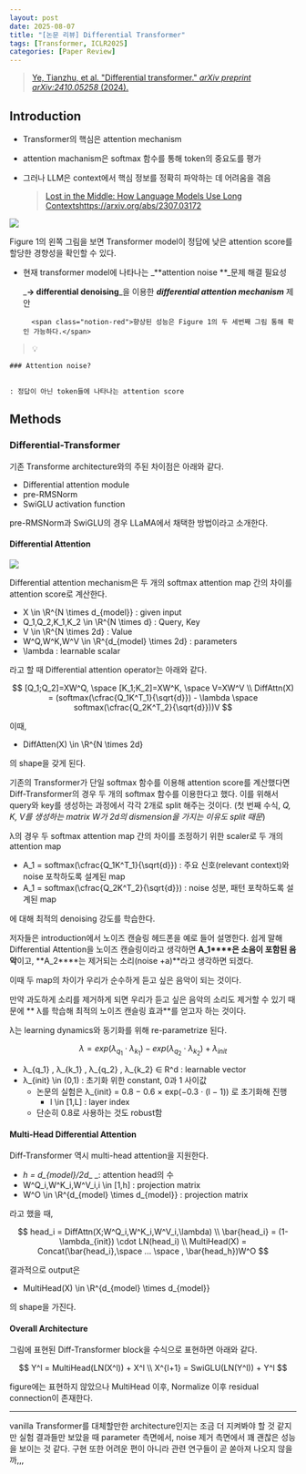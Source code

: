 ```yaml
---
layout: post
date: 2025-08-07
title: "[논문 리뷰] Differential Transformer"
tags: [Transformer, ICLR2025]
categories: [Paper Review]
---
```


> [Ye, Tianzhu, et al. "Differential transformer." ](https://arxiv.org/abs/2410.05258)[_arXiv preprint arXiv:2410.05258_](https://arxiv.org/abs/2410.05258)[ (2024).](https://arxiv.org/abs/2410.05258)



## Introduction

- Transformer의 핵심은 attention mechanism
- attention machanism은 softmax 함수를 통해 token의 중요도를 평가
- 그러나 LLM은 context에서 핵심 정보를 정확히 파악하는 데 어려움을 겪음

	> [Lost in the Middle: How Language Models Use Long Contextshttps://arxiv.org/abs/2307.03172](https://arxiv.org/abs/2307.03172)


![](https://prod-files-secure.s3.us-west-2.amazonaws.com/542b861c-36a8-4051-84e5-8804b6728dba/9083ea56-691a-4752-ae26-47f403431ac8/image.png?X-Amz-Algorithm=AWS4-HMAC-SHA256&X-Amz-Content-Sha256=UNSIGNED-PAYLOAD&X-Amz-Credential=ASIAZI2LB466VPFEPSCR%2F20250929%2Fus-west-2%2Fs3%2Faws4_request&X-Amz-Date=20250929T150052Z&X-Amz-Expires=3600&X-Amz-Security-Token=IQoJb3JpZ2luX2VjEE8aCXVzLXdlc3QtMiJHMEUCIQCyTFixxM5QOoz2zfD2Q1LR5rF1AMbiOUFqCcGNDqe5gQIgaOBdMO4hhKEbbn8Ha%2BKKEE25ul1FrUnf321Za%2B%2BBGwQqiAQI2P%2F%2F%2F%2F%2F%2F%2F%2F%2F%2FARAAGgw2Mzc0MjMxODM4MDUiDEHFkttrFik02jvSpyrcA%2FxcCT0DX%2FRoesoe7hFX34rdtTlG%2BWtcBhXji%2F90GJ7%2FQ0FuXCCxst8YyppfUoCupManYplf3kmKfSCkAWFADqxNgWP8mBlQYkSQ91pYt%2Bt%2BTtq0sBor1d8jBYXLZcowiBeb6h%2FStvpgEcsH9BQhVumAa%2FufIbFTdFjdM6nH3SdCcZ9CoNmREsd4xbsLfiGcKGMVJ%2BlJpnIErVRWzj7SU3Qf%2BqAWtO910yKUy3WnrHofb49LCHn%2BhhAEwi1v22Glns4vMGFN6%2B53UhrwPdqs92b3PO7yj%2FP9eGHspklUaH2mpKrX69pZ6OiiRvF8UrHVKwQAk1WhkJt2BajM6MJ%2Bh7J1lt%2BtUIdAESwTyWzcQg3zMsBnpYXD62JlOfKWZrIkkj1BuCBm%2F5%2F9GLHLzJRjVAuy05AQQo9qrb8SQMgtZIzKso2oPZjAKmIq9ilVDVl%2Bj25RYL1MZJ%2FenoD7rmaQPN7sVCHDgdBemGVydQ4e7%2BCuavkJ297Cm79EJlCh%2BHJ%2BurZnQkHd%2BMV9mbq5MydeVoMBWJlpdeqQlBq5187P2bYTHYPxS2gDrlEUiToxKs9n%2B3kB88Cc5JK5Y4GXt9rXHKz2i6tz1xn2jSpZzaSy8SgvOMxcm6k86OZIq%2BVxMImy6sYGOqUBDr%2FT6gR83tg0ORD8OlqKLqoaal7YfR8G19KQ3wzkD52UsyfJZ1ds61qQnofQReVq7bd20rIkV8bANPiMN0hJhQYlPsCzcb3PDl0r02ZVGZHHOhLcWAJ2u08uLPbnflVlOebCQDhOBSoeHgr2uwMaTM9BFu1YzwW0h9ClRzeS%2BuMrTaKVsG%2FqKHGG%2FuDzKMg9vK82kyoaWn%2FPb1zCD1My6OKwjeXw&X-Amz-Signature=0fe115499d3d26c8862dd0b3abec32773cf289a55ce394955d78b6aa461a51da&X-Amz-SignedHeaders=host&x-amz-checksum-mode=ENABLED&x-id=GetObject)


Figure 1의 왼쪽 그림을 보면 Transformer model이 정답에 낮은 attention score를 할당한 경향성을 확인할 수 있다.

- 현재 transformer model에 나타나는 _**attention noise **_문제 해결 필요성

	_**→ differential denoising**_을 이용한 _**differential attention mechanism**_ 제안


		<span class="notion-red">향상된 성능은 Figure 1의 두 세번째 그림 통해 확인 가능하다.</span>


> 💡 


	### Attention noise?


	: 정답이 아닌 token들에 나타나는 attention score



## Methods



### Differential-Transformer


기존 Transforme architecture와의 주된 차이점은 아래와 같다.

- Differential attention module
- pre-RMSNorm
- SwiGLU activation function

pre-RMSNorm과 SwiGLU의 경우 LLaMA에서 채택한 방법이라고 소개한다.



#### Differential Attention


![](https://prod-files-secure.s3.us-west-2.amazonaws.com/542b861c-36a8-4051-84e5-8804b6728dba/116d70b2-1963-4810-9167-f4c7d8a06e8f/image.png?X-Amz-Algorithm=AWS4-HMAC-SHA256&X-Amz-Content-Sha256=UNSIGNED-PAYLOAD&X-Amz-Credential=ASIAZI2LB466VPFEPSCR%2F20250929%2Fus-west-2%2Fs3%2Faws4_request&X-Amz-Date=20250929T150052Z&X-Amz-Expires=3600&X-Amz-Security-Token=IQoJb3JpZ2luX2VjEE8aCXVzLXdlc3QtMiJHMEUCIQCyTFixxM5QOoz2zfD2Q1LR5rF1AMbiOUFqCcGNDqe5gQIgaOBdMO4hhKEbbn8Ha%2BKKEE25ul1FrUnf321Za%2B%2BBGwQqiAQI2P%2F%2F%2F%2F%2F%2F%2F%2F%2F%2FARAAGgw2Mzc0MjMxODM4MDUiDEHFkttrFik02jvSpyrcA%2FxcCT0DX%2FRoesoe7hFX34rdtTlG%2BWtcBhXji%2F90GJ7%2FQ0FuXCCxst8YyppfUoCupManYplf3kmKfSCkAWFADqxNgWP8mBlQYkSQ91pYt%2Bt%2BTtq0sBor1d8jBYXLZcowiBeb6h%2FStvpgEcsH9BQhVumAa%2FufIbFTdFjdM6nH3SdCcZ9CoNmREsd4xbsLfiGcKGMVJ%2BlJpnIErVRWzj7SU3Qf%2BqAWtO910yKUy3WnrHofb49LCHn%2BhhAEwi1v22Glns4vMGFN6%2B53UhrwPdqs92b3PO7yj%2FP9eGHspklUaH2mpKrX69pZ6OiiRvF8UrHVKwQAk1WhkJt2BajM6MJ%2Bh7J1lt%2BtUIdAESwTyWzcQg3zMsBnpYXD62JlOfKWZrIkkj1BuCBm%2F5%2F9GLHLzJRjVAuy05AQQo9qrb8SQMgtZIzKso2oPZjAKmIq9ilVDVl%2Bj25RYL1MZJ%2FenoD7rmaQPN7sVCHDgdBemGVydQ4e7%2BCuavkJ297Cm79EJlCh%2BHJ%2BurZnQkHd%2BMV9mbq5MydeVoMBWJlpdeqQlBq5187P2bYTHYPxS2gDrlEUiToxKs9n%2B3kB88Cc5JK5Y4GXt9rXHKz2i6tz1xn2jSpZzaSy8SgvOMxcm6k86OZIq%2BVxMImy6sYGOqUBDr%2FT6gR83tg0ORD8OlqKLqoaal7YfR8G19KQ3wzkD52UsyfJZ1ds61qQnofQReVq7bd20rIkV8bANPiMN0hJhQYlPsCzcb3PDl0r02ZVGZHHOhLcWAJ2u08uLPbnflVlOebCQDhOBSoeHgr2uwMaTM9BFu1YzwW0h9ClRzeS%2BuMrTaKVsG%2FqKHGG%2FuDzKMg9vK82kyoaWn%2FPb1zCD1My6OKwjeXw&X-Amz-Signature=28ae43e9a9fbdbb299f8ab9f09948886bac5d6b1a7f2b67baad39ada3e8b33be&X-Amz-SignedHeaders=host&x-amz-checksum-mode=ENABLED&x-id=GetObject)


Differential attention mechanism은 두 개의 softmax attention map 간의 차이를 attention score로 계산한다.

- X \in \R^{N \times d\_{model}} : given input
- Q\_1,Q\_2,K\_1,K\_2 \in \R^{N \times d} : Query, Key
- V \in \R^{N \times 2d} : Value
- W^Q,W^K,W^V \in \R^{d\_{model} \times 2d} : parameters
- \lambda : learnable scalar

라고 할 때 Differential attention operator는 아래와 같다.


$$
[Q_1;Q_2]=XW^Q, \space [K_1;K_2]=XW^K, \space V=XW^V \\
DiffAttn(X) = (softmax(\cfrac{Q_1K^T_1}{\sqrt{d}}) - \lambda \space softmax(\cfrac{Q_2K^T_2}{\sqrt{d}}))V
$$


이때,

- DiffAtten(X) \in \R^{N \times 2d}

의 shape을 갖게 된다.


기존의 Transformer가 단일 softmax 함수를 이용해 attention score를 계산했다면 Diff-Transformer의 경우 두 개의 softmax 함수를 이용한다고 했다. 이를 위해서 query와 key를 생성하는 과정에서 각각 2개로 split 해주는 것이다. <span class="notion-red">(첫 번째 수식, </span><span class="notion-red">_Q, K, V를 생성하는 matrix W가 2d의 dismension을 가지는 이유도 split 때문_</span><span class="notion-red">)</span>


 λ의 경우 두 softmax attention map 간의 차이를 조정하기 위한 scaler로 두 개의 attention map

- A\_1 = softmax(\cfrac{Q\_1K^T\_1}{\sqrt{d}}) : 주요 신호(relevant context)와 noise 포착하도록 설계된 map
- A\_1 = softmax(\cfrac{Q\_2K^T\_2}{\sqrt{d}}) : noise 성분, 패턴 포착하도록 설계된 map 

에 대해 최적의 denoising 강도를 학습한다.


저자들은 introduction에서 노이즈 캔슬링 헤드폰을 예로 들어 설명한다. 쉽게 말해 Differential Attention을 노이즈 캔슬링이라고 생각하면 **A\_1****은 소음이 포함된 음악**이고, **A\_2****는 제거되는 소리(noise +a)**라고 생각하면 되겠다. 


이때 두 map의 차이가 우리가 순수하게 듣고 싶은 음악이 되는 것이다. 


만약 과도하게 소리를 제거하게 되면 우리가 듣고 싶은 음악의 소리도 제거할 수 있기 때문에 ** λ를 학습해 최적의 노이즈 캔슬링 효과**를 얻고자 하는 것이다.


λ는 learning dynamics와 동기화를 위해 re-parametrize 된다.


$$
\lambda = exp(\lambda_{q_1} \cdot \lambda_{k_1}) - exp(\lambda_{q_2} \cdot \lambda_{k_2}) + \lambda_{init}
$$

- λ\_{q\_1} , λ\_{k\_1} , λ\_{q\_2} , λ\_{k\_2} ∈ R^d : learnable vector
- λ\_{init} \in (0,1) : 초기화 위한 constant, 0과 1 사이값
	- 논문의 실험은 λ\_{init} = 0.8 − 0.6 × exp(−0.3 · (l − 1)) 로 초기화해 진행
		- l \in [1,L] : layer index
	- 단순히 0.8로 사용하는 것도 robust함


#### **Multi-Head Differential Attention**


Diff-Transformer 역시 multi-head attention을 지원한다.

- _h = d\_{model}/2d__ _: attention head의 수
- W^Q\_i,W^K\_i,W^V\_i,i \in [1,h] : projection matrix
- W^O \in \R^{d\_{model} \times d\_{model}} : projection matrix

라고 했을 때,


$$
head_i = DiffAttn(X;W^Q_i,W^K_i,W^V_i,\lambda) \\
\bar{head_i} = (1-\lambda_{init}) \cdot LN(head_i) \\
MultiHead(X) = Concat(\bar{head_i},\space ... \space , \bar{head_h})W^O
$$


결과적으로 output은

- MultiHead(X) \in \R^{d\_{model} \times d\_{model}}

의 shape을 가진다.



#### Overall Architecture


그림에 표현된 Diff-Transformer block을 수식으로 표현하면 아래와 같다.


$$
Y^l = MultiHead(LN(X^l)) + X^l \\
X^{l+1} = SwiGLU(LN(Y^l)) + Y^l
$$


figure에는 표현하지 않았으나 MultiHead 이후, Normalize 이후 residual connection이 존재한다.


---


vanilla Transformer를 대체할만한 architecture인지는 조금 더 지켜봐야 할 것 같지만 실험 결과들만 보았을 때 parameter 측면에서, noise 제거 측면에서 꽤 괜찮은 성능을 보이는 것 같다. 구현 또한 어려운 편이 아니라 관련 연구들이 곧 쏟아져 나오지 않을까,,,

